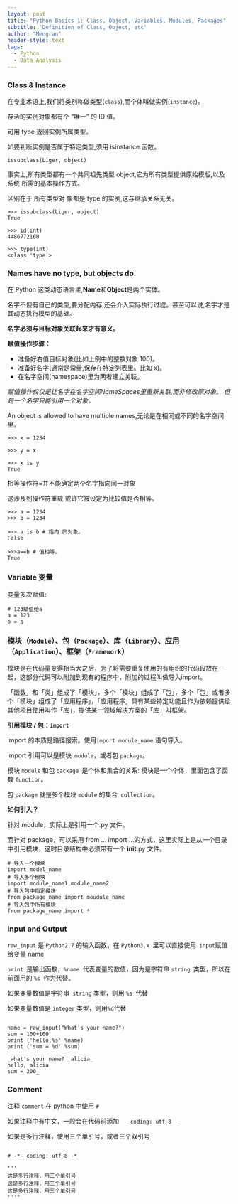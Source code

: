 ```yaml
---
layout: post
title: "Python Basics 1: Class, Object, Variables, Modules, Packages"
subtitle: 'Definition of Class, Object, etc'
author: "Mengran"
header-style: text
tags:
  - Python
  - Data Analysis
---
```


### Class & Instance

在专业术语上,我们将类别称做类型(`class`),而个体叫做实例(`instance`)。

存活的实例对象都有个 “唯一” 的 ID 值。

可用 type 返回实例所属类型。

如要判断实例是否属于特定类型,须用 isinstance 函数。

```vim
issubclass(Liger, object)
```

事实上,所有类型都有一个共同祖先类型 object,它为所有类型提供原始模版,以及系统 所需的基本操作方式。

区别在于,所有类型对 象都是 type 的实例,这与继承关系无关。

```vim
>>> issubclass(Liger, object)
True

>>> id(int)
4486772160

>>> type(int)
<class 'type'>
```
### Names have no type, but objects do.

在 Python 这类动态语言里,**Name**和**Object**是两个实体。

名字不但有自己的类型,要分配内存,还会介入实际执行过程。甚至可以说,名字才是其动态执行模型的基础。

**名字必须与目标对象关联起来才有意义。**

**赋值操作步骤：**
*   准备好右值目标对象(比如上例中的整数对象 100)。
*   准备好名字(通常是常量,保存在特定列表里。比如 x)。
*   在名字空间(namespace)里为两者建立关联。

_赋值操作仅仅是让名字在名字空间NameSpaces里重新关联,而非修改原对象。
但是一个名字只能引用一个对象。_

An object is allowed to have multiple names,无论是在相同或不同的名字空间里。
```vim
>>> x = 1234

>>> y = x

>>> x is y 
True
```

相等操作符=并不能确定两个名字指向同一对象

这涉及到操作符重载,或许它被设定为比较值是否相等。

```vim
>>> a = 1234
>>> b = 1234

>>> a is b # 指向 同对象。 
False

>>>a==b # 值相等。 
True
```
### Variable 变量

变量多次赋值:

```vim
# 123赋值给a
a = 123
b = a
```

### 模块（`Module`）、包（`Package`）、库（`Library`）、应用（`Application`）、框架（`Framework`）

模块是在代码量变得相当大之后，为了将需要重复使用的有组织的代码段放在一起，这部分代码可以附加到现有的程序中，附加的过程叫做导入import。

「函数」和「类」组成了「模块」，多个「模块」组成了「包」，多个「包」或者多个「模块」组成了「应用程序」，「应用程序」具有某些特定功能且作为依赖提供给其他项目使用叫作「库」，提供某一领域解决方案的「库」叫框架。

**引用模块 / 包：`import`**

import 的本质是路径搜索。使用`import module_name` 语句导入。

import 引用可以是模块` module`，或者包 `package`。

模块 `module` 和包 `package `是个体和集合的关系: 模块是一个个体，里面包含了函数 `function`。

包 `package` 就是多个模块 `module` 的集合` collection`。

**如何引入？**

针对 module，实际上是引用一个.py 文件。

而针对 package，可以采用 from … import …的方式，这里实际上是从一个目录中引用模块，这时目录结构中必须带有一个 __init__.py 文件。


```vim
# 导入一个模块
import model_name
# 导入多个模块
import module_name1,module_name2
# 导入包中指定模块 
from package_name import moudule_name
# 导入包中所有模块 
from package_name import *

```

### Input and Output 

`raw_input` 是 `Python2.7` 的输入函数，在 `Python3.x `里可以直接使用` input`赋值给变量 name

`print `是输出函数，`%name `代表变量的数值，因为是字符串 `string `类型，所以在前面用的 `%s `作为代替。

如果变量数值是字符串` string` 类型，则用 `%s `代替

如果变量数值是 `integer` 类型，则用` %d `代替

```vim

name = raw_input("What's your name?")
sum = 100+100
print ('hello,%s' %name)
print ('sum = %d' %sum)

_what's your name? _alicia_
hello, alicia
sum = 200_
```

### Comment

注释 `comment` 在 python 中使用 `#`

如果注释中有中文，一般会在代码前添加 ` - coding: utf-8 -`

如果是多行注释，使用三个单引号，或者三个双引号

```vim

# -*- coding: utf-8 -*

'''
这是多行注释，用三个单引号
这是多行注释，用三个单引号 
这是多行注释，用三个单引号
'''"

```








